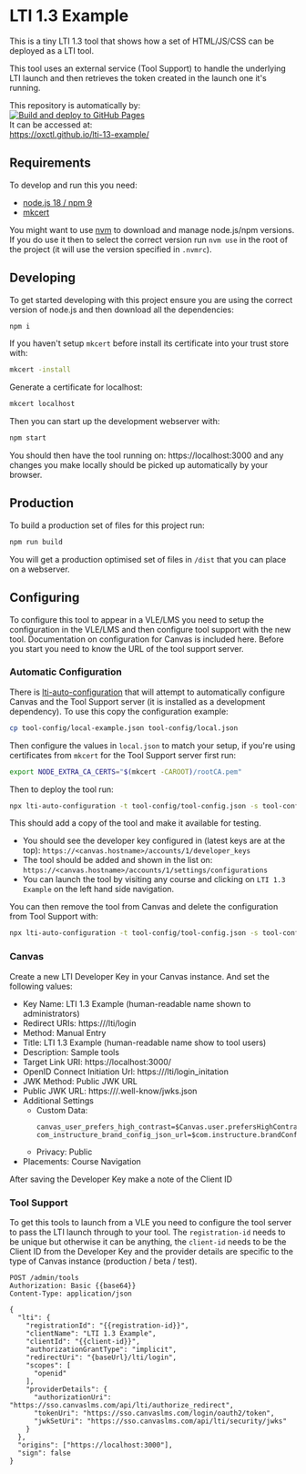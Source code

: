 # LTI 1.3 Example

This is a tiny LTI 1.3 tool that shows how a set of HTML/JS/CSS can be deployed as a LTI tool.

This tool uses an external service (Tool Support) to handle the underlying LTI launch and then retrieves the token created in the launch one it's running.

This repository is automatically by:\
[![Build and deploy to GitHub Pages](https://github.com/oxctl/lti-13-example/actions/workflows/pages.yml/badge.svg)](https://github.com/oxctl/lti-13-example/actions/workflows/pages.yml)\
It can be accessed at:\
https://oxctl.github.io/lti-13-example/

## Requirements

To develop and run this you need:

- [node.js 18 / npm 9](https://nodejs.org)
- [mkcert](https://github.com/FiloSottile/mkcert)

You might want to use [nvm](https://github.com/nvm-sh/nvm) to download and manage node.js/npm versions. If you do use it then to select the correct version run `nvm use` in the root of the project (it will use the version specified in `.nvmrc`).

## Developing

To get started developing with this project ensure you are using the correct version of node.js and then download all the dependencies:

```bash
npm i
```

If you haven't setup `mkcert` before install its certificate into your trust store with:

```bash
mkcert -install
```

Generate a certificate for localhost:
```bash
mkcert localhost
```

Then you can start up the development webserver with:

```bash
npm start
```

You should then have the tool running on: https://localhost:3000 and any changes you make locally should be picked up automatically by your browser.

## Production

To build a production set of files for this project run:
```bash
npm run build
```
You will get a production optimised set of files in `/dist` that you can place on a webserver.

## Configuring

To configure this tool to appear in a VLE/LMS you need to setup the configuration in the VLE/LMS and then configure tool support with the new tool. Documentation on configuration for Canvas is included here. Before you start you need to know the URL of the tool support server.

### Automatic Configuration

There is [lti-auto-configuration](https://github.com/oxctl/lti-auto-configuration) that will attempt to automatically configure Canvas and the Tool Support server (it is installed as a development dependency). To use this copy the configuration example:

```bash
cp tool-config/local-example.json tool-config/local.json
```
Then configure the values in `local.json` to match your setup, if you're using certificates from `mkcert` for the Tool Support server first run:
```bash
export NODE_EXTRA_CA_CERTS="$(mkcert -CAROOT)/rootCA.pem"
```
Then to deploy the tool run:
```bash
npx lti-auto-configuration -t tool-config/tool-config.json -s tool-config/local.json -ss tool-config/local.json  -c
```
This should add a copy of the tool and make it available for testing.
- You should see the developer key configured in (latest keys are at the top): `https://<canvas.hostname>/accounts/1/developer_keys`
- The tool should be added and shown in the list on:  `https://<canvas.hostname>/accounts/1/settings/configurations`
- You can launch the tool by visiting any course and clicking on `LTI 1.3 Example` on the left hand side navigation.

You can then remove the tool from Canvas and delete the configuration from Tool Support with:
```bash
npx lti-auto-configuration -t tool-config/tool-config.json -s tool-config/local.json -ss tool-config/local.json  -d
```

### Canvas

Create a new LTI Developer Key in your Canvas instance. And set the following values:

- Key Name: LTI 1.3 Example (human-readable name shown to administrators)
- Redirect URIs: https://<tool-support-server>/lti/login
- Method: Manual Entry
- Title: LTI 1.3 Example (human-readable name show to tool users)
- Description: Sample tools
- Target Link URI: https://localhost:3000/
- OpenID Connect Initiation Url: https://<tool-support-server>/lti/login_initation
- JWK Method: Public JWK URL
- Public JWK URL: https://<tools-support-server>/.well-know/jwks.json
- Additional Settings
  - Custom Data:
    ```
    canvas_user_prefers_high_contrast=$Canvas.user.prefersHighContrast
    com_instructure_brand_config_json_url=$com.instructure.brandConfigJSON.url
    ```
  - Privacy: Public
- Placements: Course Navigation

After saving the Developer Key make a note of the Client ID

### Tool Support

To get this tools to launch from a VLE you need to configure the tool server to pass the LTI launch through to your tool. The `registration-id` needs to be unique but otherwise it can be anything, the `client-id` needs to be the Client ID from the Developer Key and the provider details are specific to the type of Canvas instance (production / beta / test).

```http request
POST /admin/tools
Authorization: Basic {{base64}}
Content-Type: application/json

{
  "lti": {
    "registrationId": "{{registration-id}}",
    "clientName": "LTI 1.3 Example",
    "clientId": "{{client-id}}",
    "authorizationGrantType": "implicit",
    "redirectUri": "{baseUrl}/lti/login",
    "scopes": [
      "openid"
    ],
    "providerDetails": {
      "authorizationUri": "https://sso.canvaslms.com/api/lti/authorize_redirect",
      "tokenUri": "https://sso.canvaslms.com/login/oauth2/token",
      "jwkSetUri": "https://sso.canvaslms.com/api/lti/security/jwks"
    }
  },
  "origins": ["https://localhost:3000"],
  "sign": false
}
```







